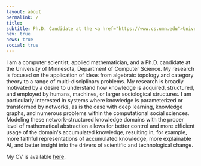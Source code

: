 ```yaml
---
layout: about
permalink: /
title: 
subtitle: Ph.D. Candidate at the <a href="https://www.cs.umn.edu">University of Minnesota</a>.
nav: true
news: true
social: true
---
```


I am a computer scientist, applied mathematician, and a Ph.D. candidate at the University of Minnesota, Department of Computer Science. My research is focused on the application of ideas from algebraic topology and category theory to a range of multi-disciplinary problems. 
My research is broadly motivated by a desire to understand how knowledge is acquired, structured, and employed by humans, machines, or larger sociological structures.
I am particularly interested in systems where knowledge is parameterized or transformed by networks, as is the case with deep learning, knowledge graphs, and numerous problems within the computational social sciences. Modeling these network-structured knowledge domains with the proper level of mathematical abstraction allows for better control and more efficient usage of the domain's accumulated knowledge, resulting in, for example, more faithful representations of accumulated knowledge, more explainable AI, and better insight into the drivers of scientific and technological change.

My CV is available [here](https://s3.amazonaws.com/gebhartom.com/Gebhart_CV.pdf).
